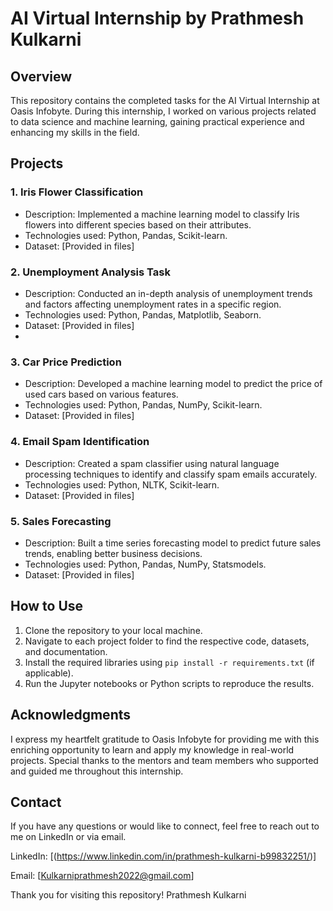 # AI Virtual Internship by Prathmesh Kulkarni 

## Overview

This repository contains the completed tasks for the AI Virtual Internship at Oasis Infobyte. During this internship, I worked on various projects related to data science and machine learning, gaining practical experience and enhancing my skills in the field.

## Projects

### 1. Iris Flower Classification

- Description: Implemented a machine learning model to classify Iris flowers into different species based on their attributes.
- Technologies used: Python, Pandas, Scikit-learn.
- Dataset: [Provided in files]


### 2. Unemployment Analysis Task

- Description: Conducted an in-depth analysis of unemployment trends and factors affecting unemployment rates in a specific region.
- Technologies used: Python, Pandas, Matplotlib, Seaborn.
- Dataset: [Provided in files]
- 
### 3. Car Price Prediction

- Description: Developed a machine learning model to predict the price of used cars based on various features.
- Technologies used: Python, Pandas, NumPy, Scikit-learn.
- Dataset: [Provided in files]

### 4. Email Spam Identification

- Description: Created a spam classifier using natural language processing techniques to identify and classify spam emails accurately.
- Technologies used: Python, NLTK, Scikit-learn.
- Dataset: [Provided in files]

### 5. Sales Forecasting

- Description: Built a time series forecasting model to predict future sales trends, enabling better business decisions.
- Technologies used: Python, Pandas, NumPy, Statsmodels.
- Dataset: [Provided in files]

## How to Use

1. Clone the repository to your local machine.
2. Navigate to each project folder to find the respective code, datasets, and documentation.
3. Install the required libraries using `pip install -r requirements.txt` (if applicable).
4. Run the Jupyter notebooks or Python scripts to reproduce the results.

## Acknowledgments

I express my heartfelt gratitude to Oasis Infobyte for providing me with this enriching opportunity to learn and apply my knowledge in real-world projects. Special thanks to the mentors and team members who supported and guided me throughout this internship.

## Contact

If you have any questions or would like to connect, feel free to reach out to me on LinkedIn or via email.

LinkedIn: [(https://www.linkedin.com/in/prathmesh-kulkarni-b99832251/)]

Email: [Kulkarniprathmesh2022@gmail.com]

Thank you for visiting this repository!
Prathmesh Kulkarni 
